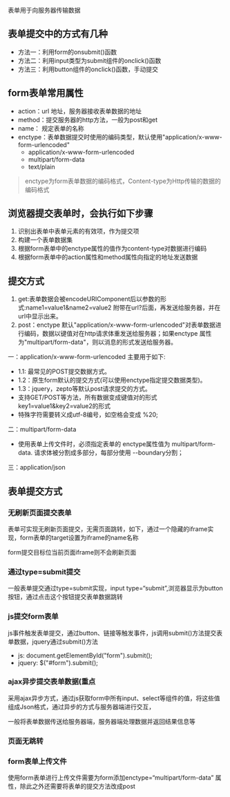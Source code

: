 表单用于向服务器传输数据
## 表单提交中的方式有几种
+ 方法一：利用form的onsubmit()函数
+ 方法二：利用input类型为submit组件的onclick()函数
+ 方法三：利用button组件的onclick()函数，手动提交

## form表单常用属性
+ action：url 地址，服务器接收表单数据的地址
+ method：提交服务器的http方法，一般为post和get
+ name： 规定表单的名称
+ enctype：表单数据提交时使用的编码类型，默认使用"application/x-www-form-urlencoded"
    + application/x-www-form-urlencoded
    + multipart/form-data
    + text/plain
> enctype为form表单数据的编码格式，Content-type为Http传输的数据的编码格式

## 浏览器提交表单时，会执行如下步骤
1. 识别出表单中表单元素的有效项，作为提交项
2. 构建一个表单数据集
3. 根据form表单中的enctype属性的值作为content-type对数据进行编码
4. 根据form表单中的action属性和method属性向指定的地址发送数据
## 提交方式
1. get:表单数据会被encodeURIComponent后以参数的形式:name1=value1&name2=value2 附带在url?后面，再发送给服务器，并在url中显示出来。
2. post：enctype 默认"application/x-www-form-urlencoded"对表单数据进行编码，数据以键值对在http请求体重发送给服务器；如果enctype 属性为"multipart/form-data"，则以消息的形式发送给服务器。


一：application/x-www-form-urlencoded 主要用于如下:
+ 1.1: 最常见的POST提交数据方式。
+ 1.2：原生form默认的提交方式(可以使用enctype指定提交数据类型)。
+ 1.3：jquery，zepto等默认post请求提交的方式。
+ 支持GET/POST等方法，所有数据变成键值对的形式 key1=value1&key2=value2的形式
+ 特殊字符需要转义成utf-8编号，如空格会变成 %20;

二：multipart/form-data
+ 使用表单上传文件时，必须指定表单的 enctype属性值为 multipart/form-data. 请求体被分割成多部分，每部分使用 --boundary分割；

三：application/json


## 表单提交方式
### 无刷新页面提交表单
表单可实现无刷新页面提交，无需页面跳转，如下，通过一个隐藏的iframe实现，form表单的target设置为iframe的name名称

form提交目标位当前页面iframe则不会刷新页面
### 通过type=submit提交
一般表单提交通过type=submit实现，input type=“submit”,浏览器显示为button按钮，通过点击这个按钮提交表单数据跳转
### js提交form表单
js事件触发表单提交，通过button、链接等触发事件，js调用submit()方法提交表单数据，jquery通过submit()方法
+ js: document.getElementById("form").submit();
+ jquery: $("#form").submit();
### ajax异步提交表单数据(重点
采用ajax异步方式，通过js获取form中所有input、select等组件的值，将这些值组成Json格式，通过异步的方式与服务器端进行交互，

一般将表单数据传送给服务器端，服务器端处理数据并返回结果信息等
### 页面无跳转

### form表单上传文件
使用form表单进行上传文件需要为form添加enctype=“multipart/form-data” 属性，除此之外还需要将表单的提交方法改成post